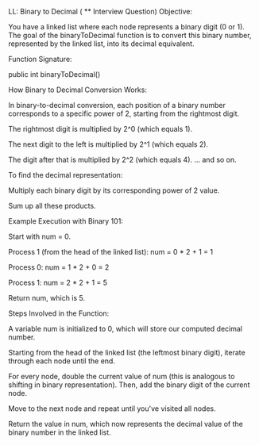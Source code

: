LL: Binary to Decimal ( ** Interview Question)
Objective:

You have a linked list where each node represents a binary digit (0 or 1). The goal of the binaryToDecimal function is to convert this binary number, represented by the linked list, into its decimal equivalent.



Function Signature:

public int binaryToDecimal()



How Binary to Decimal Conversion Works:

In binary-to-decimal conversion, each position of a binary number corresponds to a specific power of 2, starting from the rightmost digit.

The rightmost digit is multiplied by 2^0 (which equals 1).

The next digit to the left is multiplied by 2^1 (which equals 2).

The digit after that is multiplied by 2^2 (which equals 4). ... and so on.

To find the decimal representation:

Multiply each binary digit by its corresponding power of 2 value.

Sum up all these products.



Example Execution with Binary 101:

Start with num = 0.

Process 1 (from the head of the linked list): num = 0 * 2 + 1 = 1

Process 0: num = 1 * 2 + 0 = 2

Process 1: num = 2 * 2 + 1 = 5

Return num, which is 5.



Steps Involved in the Function:

A variable num is initialized to 0, which will store our computed decimal number.

Starting from the head of the linked list (the leftmost binary digit), iterate through each node until the end.

For every node, double the current value of num (this is analogous to shifting in binary representation). Then, add the binary digit of the current node.

Move to the next node and repeat until you've visited all nodes.

Return the value in num, which now represents the decimal value of the binary number in the linked list.



